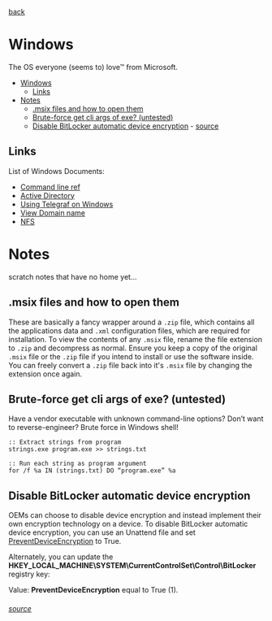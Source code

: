 [back](../README.md)

# Windows

The OS everyone (seems to) love™ from Microsoft.

- [Windows](#windows)
  - [Links](#links)
- [Notes](#notes)
  - [.msix files and how to open them](#msix-files-and-how-to-open-them)
  - [Brute-force get cli args of exe? (untested)](#brute-force-get-cli-args-of-exe-untested)
  - [Disable BitLocker automatic device encryption](#disable-bitlocker-automatic-device-encryption)
          - [source](#source)

## Links

List of Windows Documents: 

- [Command line ref](./CMD-Ref.md)
- [Active Directory](./ActiveDirectory/README.md)
- [Using Telegraf on Windows](./Using-Telegraf-on-Windows-Blog-InfluxData.md)
- [View Domain name](./View-Domain-Name.md)
- [NFS](./windows-nfs.md)

# Notes

scratch notes that have no home yet... 

## .msix files and how to open them

These are basically a fancy wrapper around a `.zip` file, which contains all the applications data and `.xml` configuration files, which are required for installation. To view the contents of any `.msix` file, rename the file extension to `.zip` and decompress as normal. Ensure you keep a copy of the original `.msix` file or the `.zip` file if you intend to install or use the software inside. You can freely convert a `.zip` file back into it's `.msix` file by changing the extension once again. 

## Brute-force get cli args of exe? (untested)
Have a vendor executable with unknown command-line options? Don’t want to reverse-engineer? Brute force in Windows shell!

```
:: Extract strings from program
strings.exe program.exe >> strings.txt

:: Run each string as program argument
for /f %a IN (strings.txt) DO “program.exe” %a
```

## Disable BitLocker automatic device encryption

OEMs can choose to disable device encryption and instead implement their own encryption technology on a device. To disable BitLocker automatic device encryption, you can use an Unattend file and set [PreventDeviceEncryption](https://learn.microsoft.com/en-us/windows-hardware/customize/desktop/unattend/microsoft-windows-securestartup-filterdriver-preventdeviceencryption) to True.

Alternately, you can update the **HKEY\_LOCAL\_MACHINE\\SYSTEM\\CurrentControlSet\\Control\\BitLocker** registry key:

Value: **PreventDeviceEncryption** equal to True (1).

###### [source](https://learn.microsoft.com/en-us/windows-hardware/design/device-experiences/oem-bitlocker)